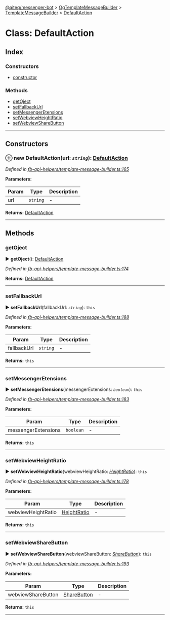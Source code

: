 [@aiteq/messenger-bot](../README.md) > [OgTemplateMessageBuilder](../classes/ogtemplatemessagebuilder.md) > [TemplateMessageBuilder](../modules/ogtemplatemessagebuilder.templatemessagebuilder.md) > [DefaultAction](../classes/ogtemplatemessagebuilder.templatemessagebuilder.defaultaction.md)



# Class: DefaultAction

## Index

### Constructors

* [constructor](ogtemplatemessagebuilder.templatemessagebuilder.defaultaction.md#constructor)


### Methods

* [getOject](ogtemplatemessagebuilder.templatemessagebuilder.defaultaction.md#getoject)
* [setFallbackUrl](ogtemplatemessagebuilder.templatemessagebuilder.defaultaction.md#setfallbackurl)
* [setMessengerEtensions](ogtemplatemessagebuilder.templatemessagebuilder.defaultaction.md#setmessengeretensions)
* [setWebviewHeightRatio](ogtemplatemessagebuilder.templatemessagebuilder.defaultaction.md#setwebviewheightratio)
* [setWebviewShareButton](ogtemplatemessagebuilder.templatemessagebuilder.defaultaction.md#setwebviewsharebutton)



---
## Constructors
<a id="constructor"></a>


### ⊕ **new DefaultAction**(url: *`string`*): [DefaultAction](ogtemplatemessagebuilder.templatemessagebuilder.defaultaction.md)



*Defined in [fb-api-helpers/template-message-builder.ts:165](https://github.com/aiteq/messenger-bot/blob/a540dbb/src/fb-api-helpers/template-message-builder.ts#L165)*



**Parameters:**

| Param | Type | Description |
| ------ | ------ | ------ |
| url | `string`   |  - |





**Returns:** [DefaultAction](ogtemplatemessagebuilder.templatemessagebuilder.defaultaction.md)

---


## Methods
<a id="getoject"></a>

###  getOject

► **getOject**(): [DefaultAction](../interfaces/send.defaultaction.md)




*Defined in [fb-api-helpers/template-message-builder.ts:174](https://github.com/aiteq/messenger-bot/blob/a540dbb/src/fb-api-helpers/template-message-builder.ts#L174)*





**Returns:** [DefaultAction](../interfaces/send.defaultaction.md)





___

<a id="setfallbackurl"></a>

###  setFallbackUrl

► **setFallbackUrl**(fallbackUrl: *`string`*): `this`




*Defined in [fb-api-helpers/template-message-builder.ts:188](https://github.com/aiteq/messenger-bot/blob/a540dbb/src/fb-api-helpers/template-message-builder.ts#L188)*



**Parameters:**

| Param | Type | Description |
| ------ | ------ | ------ |
| fallbackUrl | `string`   |  - |





**Returns:** `this`





___

<a id="setmessengeretensions"></a>

###  setMessengerEtensions

► **setMessengerEtensions**(messengerExtensions: *`boolean`*): `this`




*Defined in [fb-api-helpers/template-message-builder.ts:183](https://github.com/aiteq/messenger-bot/blob/a540dbb/src/fb-api-helpers/template-message-builder.ts#L183)*



**Parameters:**

| Param | Type | Description |
| ------ | ------ | ------ |
| messengerExtensions | `boolean`   |  - |





**Returns:** `this`





___

<a id="setwebviewheightratio"></a>

###  setWebviewHeightRatio

► **setWebviewHeightRatio**(webviewHeightRatio: *[HeightRatio](../modules/webview.heightratio.md)*): `this`




*Defined in [fb-api-helpers/template-message-builder.ts:178](https://github.com/aiteq/messenger-bot/blob/a540dbb/src/fb-api-helpers/template-message-builder.ts#L178)*



**Parameters:**

| Param | Type | Description |
| ------ | ------ | ------ |
| webviewHeightRatio | [HeightRatio](../modules/webview.heightratio.md)   |  - |





**Returns:** `this`





___

<a id="setwebviewsharebutton"></a>

###  setWebviewShareButton

► **setWebviewShareButton**(webviewShareButton: *[ShareButton](../modules/webview.sharebutton.md)*): `this`




*Defined in [fb-api-helpers/template-message-builder.ts:193](https://github.com/aiteq/messenger-bot/blob/a540dbb/src/fb-api-helpers/template-message-builder.ts#L193)*



**Parameters:**

| Param | Type | Description |
| ------ | ------ | ------ |
| webviewShareButton | [ShareButton](../modules/webview.sharebutton.md)   |  - |





**Returns:** `this`





___


